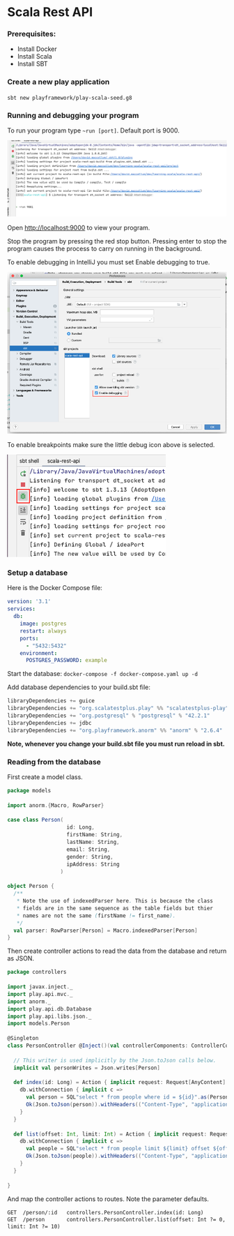 # Scala Rest API

### Prerequisites:
* Install Docker
* Install Scala
* Install SBT

### Create a new play application 

`sbt new playframework/play-scala-seed.g8`

### Running and debugging your program

To run your program type `~run [port]`. Default port is 9000.

![Run](./readme_images/run.png)

Open [http://localhost:9000](http://localhost:9000) to view your program.

Stop the program by pressing the red stop button. Pressing enter to stop the program causes the process to carry on running in the background.

To enable debugging in IntelliJ you must set Enable debugging to true.

![Debug step 1](./readme_images/debug_1.png)

To enable breakpoints make sure the little debug icon above is selected.

![Debug step 2](./readme_images/debug_2.png)

### Setup a database 

Here is the Docker Compose file:

```yaml
version: '3.1'
services:
  db:
    image: postgres
    restart: always
    ports:
      - "5432:5432"
    environment:
      POSTGRES_PASSWORD: example
```

Start the database: `docker-compose -f docker-compose.yaml up -d`

Add database dependencies to your build.sbt file:

```scala
libraryDependencies += guice
libraryDependencies += "org.scalatestplus.play" %% "scalatestplus-play" % "5.0.0" % Test
libraryDependencies += "org.postgresql" % "postgresql" % "42.2.1"
libraryDependencies += jdbc
libraryDependencies += "org.playframework.anorm" %% "anorm" % "2.6.4"
```

**Note, whenever you change your build.sbt file you must run reload in sbt.**

### Reading from the database

First create a model class.

```scala
package models

import anorm.{Macro, RowParser}

case class Person(
                   id: Long,
                   firstName: String,
                   lastName: String,
                   email: String,
                   gender: String,
                   ipAddress: String
                 )

object Person {
  /**
   * Note the use of indexedParser here. This is because the class
   * fields are in the same sequence as the table fields but thier
   * names are not the same (firstName != first_name).
   */
  val parser: RowParser[Person] = Macro.indexedParser[Person]
}
```

Then create controller actions to read the data from the database and return as JSON.

```scala
package controllers

import javax.inject._
import play.api.mvc._
import anorm._
import play.api.db.Database
import play.api.libs.json._
import models.Person

@Singleton
class PersonController @Inject()(val controllerComponents: ControllerComponents, db: Database) extends BaseController {

  // This writer is used implicitly by the Json.toJson calls below.
  implicit val personWrites = Json.writes[Person]

  def index(id: Long) = Action { implicit request: Request[AnyContent] =>
    db.withConnection { implicit c =>
      val person = SQL"select * from people where id = ${id}".as(Person.parser.singleOpt)
      Ok(Json.toJson(person)).withHeaders(("Content-Type", "application/json"))
    }
  }

  def list(offset: Int, limit: Int) = Action { implicit request: Request[AnyContent] =>
    db.withConnection { implicit c =>
      val people = SQL"select * from people limit ${limit} offset ${offset}".as(Person.parser.*)
      Ok(Json.toJson(people)).withHeaders(("Content-Type", "application/json"))
    }
  }

}
```

And map the controller actions to routes. Note the parameter defaults. 

```routes
GET  /person/:id   controllers.PersonController.index(id: Long)
GET  /person       controllers.PersonController.list(offset: Int ?= 0, limit: Int ?= 10)
```

